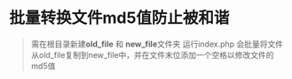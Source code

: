 # 批量转换文件md5值防止被和谐

> 需在根目录新建**old_file** 和 **new_file**文件夹
> 运行index.php 会批量将文件从old_file复制到new_file中，并在文件末位添加一个空格以修改文件的md5值